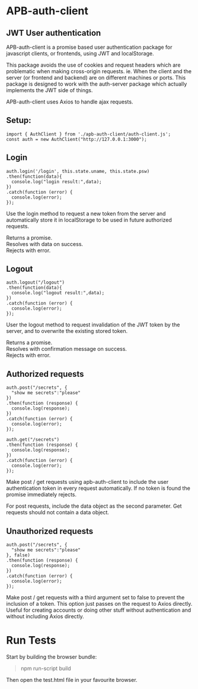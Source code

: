# APB-auth-client
## JWT User authentication

APB-auth-client is a promise based user authentication package for javascript
clients, or frontends, using JWT and localStorage.

This package avoids the use of cookies and request headers which
are problematic when making cross-origin requests. ie. When the
client and the server (or frontend and backend) are on different
machines or ports. This package is designed to work with the
auth-server package which actually implements the JWT side of
things.

APB-auth-client uses Axios to handle ajax requests.


## Setup:
```
import { AuthClient } from './apb-auth-client/auth-client.js';
const auth = new AuthClient("http://127.0.0.1:3000");
```

## Login
```
auth.login('/login', this.state.uname, this.state.psw)
.then(function(data){
  console.log("login result:",data);
})
.catch(function (error) {
  console.log(error);
});
```

Use the login method to request a new token from the server and
automatically store it in localStorage to be used in future
authorized requests.

Returns a promise.  
Resolves with data on success.  
Rejects with error.

## Logout
```
auth.logout("/logout")
.then(function(data){
  console.log("logout result:",data);
})
.catch(function (error) {
  console.log(error);
});
```

User the logout method to request invalidation of the JWT token
by the server, and to overwrite the existing stored token.

Returns a promise.  
Resolves with confirmation message on success.  
Rejects with error.

## Authorized requests
```
auth.post("/secrets", {
  "show me secrets":"please"
})
.then(function (response) {
  console.log(response);
})
.catch(function (error) {
  console.log(error);
});
```


```
auth.get("/secrets")
.then(function (response) {
  console.log(response);
})
.catch(function (error) {
  console.log(error);
});
```

Make post / get requests using apb-auth-client to include the user
authentication token in every request automatically. If no token
is found the promise immediately rejects.

For post requests, include the data object as the second parameter.
Get requests should not contain a data object.

## Unauthorized requests
```
auth.post("/secrets", {
  "show me secrets":"please"
}, false)
.then(function (response) {
  console.log(response);
})
.catch(function (error) {
  console.log(error);
});
```

Make post / get requests with a third argument set to false to prevent
the inclusion of a token. This option just passes on the request to
Axios directly. Useful for creating accounts or doing other stuff
without authentication and without including Axios directly.

# Run Tests
Start by building the browser bundle:
> npm run-script build

Then open the test.html file in your favourite browser. 
